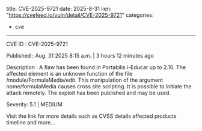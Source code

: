  
title: CVE-2025-9721
date: 2025-8-31
lien: "https://cvefeed.io/vuln/detail/CVE-2025-9721"
categories:
  - cve
---

CVE ID : CVE-2025-9721

Published :  Aug. 31
2025
8:15 a.m. | 3 hours
12 minutes ago

Description : A flaw has been found in Portabilis i-Educar up to 2.10. The affected element is an unknown function of the file /module/FormulaMedia/edit. This manipulation of the argument nome/formulaMedia causes cross site scripting. It is possible to initiate the attack remotely. The exploit has been published and may be used.

Severity: 5.1 | MEDIUM

Visit the link for more details
such as CVSS details
affected products
timeline
and more...

